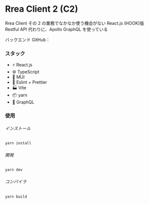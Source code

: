 # Rrea Client 2 (C2)

Rrea Client その 2 の業務でなかなか使う機会がない React.js (HOOK)版
Restful API 代わりに、Apollo GraphQL を使っている

バックエンド GitHub：

### スタック

- ⚡️ React.js
- ⚙️ TypeScript
- 🎨 MUI
- 📑 Eslint + Prettier
- 🏭 Vite
- 📦 yarn
- 🔺 GraphQL

### 使用

###### インストール

```bash
yarn install
```

###### 開発

```bash
yarn dev
```

###### コンパイラ

```bash
yarn build
```
